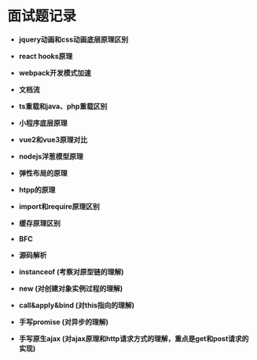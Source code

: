 # 面试题记录

- **jquery动画和css动画底层原理区别**
- **react hooks原理**
- **webpack开发模式加速**
- **文档流**
- **ts重载和java、php重载区别**
- **小程序底层原理**
- **vue2和vue3原理对比**
- **nodejs洋葱模型原理**
- **弹性布局的原理**
- **htpp的原理**
- **import和require原理区别**
- **缓存原理区别**
- **BFC**

- **源码解析**

- **instanceof (考察对原型链的理解)**
- **new (对创建对象实例过程的理解)**
- **call&apply&bind (对this指向的理解)**
- **手写promise (对异步的理解)**
- **手写原生ajax (对ajax原理和http请求方式的理解，重点是get和post请求的实现)**
